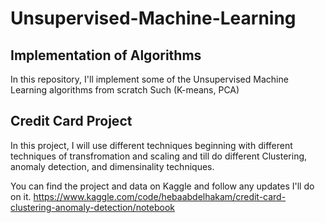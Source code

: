 # Unsupervised-Machine-Learning

## Implementation of Algorithms 
In this repository, I'll implement some of the Unsupervised Machine Learning algorithms from scratch
Such (K-means, PCA)

## Credit Card Project
In this project, I will use different techniques beginning with different techniques of transfromation and scaling and till do different Clustering, anomaly detection, and dimensinality techniques. 

You can find the project and data on Kaggle and follow any updates I'll do on it.
https://www.kaggle.com/code/hebaabdelhakam/credit-card-clustering-anomaly-detection/notebook
